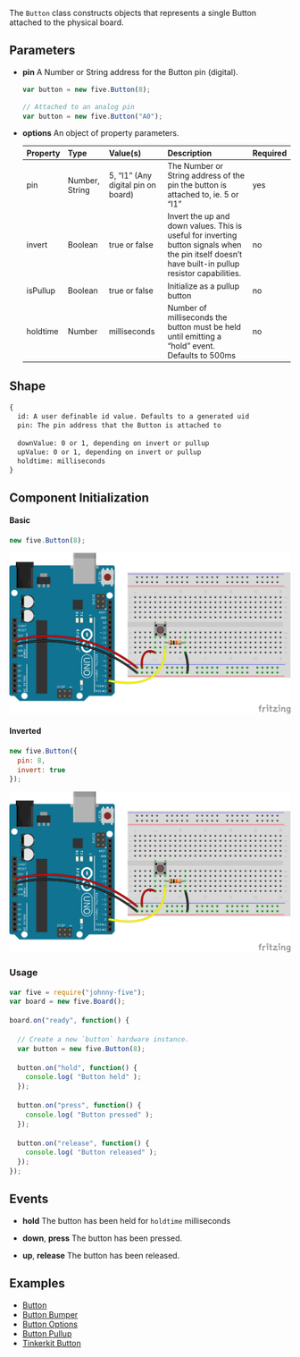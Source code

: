 The `Button` class constructs objects that represents a single Button attached to the physical board. 


## Parameters

- **pin** A Number or String address for the Button pin (digital).
  ```js
  var button = new five.Button(8);
  ```

  ```js
  // Attached to an analog pin
  var button = new five.Button("A0");
  ```




- **options** An object of property parameters.

  | Property | Type           | Value(s)                           | Description                                                                                                                                        | Required |
  |---------------|----------------|------------------------------------|----------------------------------------------------------------------------------------------------------------------------------------------------|----------|
  | pin           | Number, String | 5, “I1” (Any digital pin on board) | The Number or String address of the pin the button is attached to, ie. 5 or “I1”                                                                   | yes      |
  | invert        | Boolean        | true or false                      | Invert the up and down values. This is useful for inverting button signals when the pin itself doesn’t have built-in pullup resistor capabilities. | no       |
  | isPullup      | Boolean        | true or false                      | Initialize as a pullup button                                                                                                                      | no       |
  | holdtime      | Number         | milliseconds                       | Number of milliseconds the button must be held until emitting a “hold” event. Defaults to 500ms                                                    | no       |


## Shape

```
{ 
  id: A user definable id value. Defaults to a generated uid
  pin: The pin address that the Button is attached to
  
  downValue: 0 or 1, depending on invert or pullup
  upValue: 0 or 1, depending on invert or pullup
  holdtime: milliseconds
}
```

## Component Initialization

#### Basic

```js
new five.Button(8);
```
![button breadboard](https://github.com/rwaldron/johnny-five/raw/master/docs/breadboard/button.png)

#### Inverted

```js
new five.Button({
  pin: 8, 
  invert: true
});
```
![button breadboard](https://github.com/rwaldron/johnny-five/raw/master/docs/breadboard/button.png)

### Usage
```js
var five = require("johnny-five");
var board = new five.Board();

board.on("ready", function() {

  // Create a new `button` hardware instance.
  var button = new five.Button(8);

  button.on("hold", function() {
    console.log( "Button held" );
  });

  button.on("press", function() {
    console.log( "Button pressed" );
  });

  button.on("release", function() {
    console.log( "Button released" );
  });
});
```


## Events

- **hold** The button has been held for `holdtime` milliseconds

- **down**, **press** The button has been pressed.

- **up**, **release** The button has been released.

<!--remove-start-->

## Examples

- [Button](https://github.com/rwldrn/johnny-five/blob/master/docs/button.md)
- [Button Bumper](https://github.com/rwldrn/johnny-five/blob/master/docs/button-bumper.md)
- [Button Options](https://github.com/rwldrn/johnny-five/blob/master/docs/button-options.md)
- [Button Pullup](https://github.com/rwldrn/johnny-five/blob/master/docs/button-pullup.md)
- [Tinkerkit Button](https://github.com/rwldrn/johnny-five/blob/master/docs/tinkerkit-button.md)

<!--remove-end-->